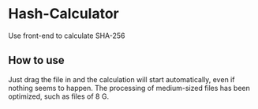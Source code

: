 # Hash-Calculator
Use front-end to calculate SHA-256
## How to use
Just drag the file in and the calculation will start automatically, even if nothing seems to happen. The processing of medium-sized files has been optimized, such as files of 8 G.
